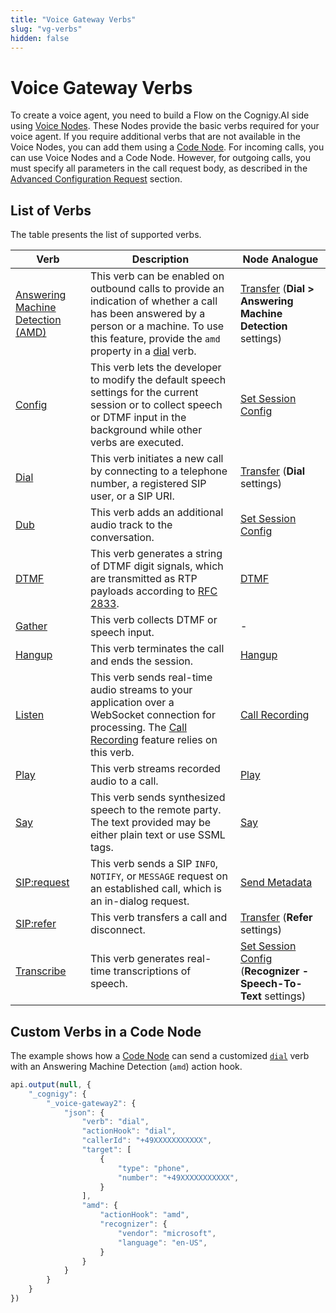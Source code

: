 ```yaml
---
title: "Voice Gateway Verbs"
slug: "vg-verbs"
hidden: false
---
```


# Voice Gateway Verbs

To create a voice agent,
you need to build a Flow on the Cognigy.AI side using [Voice Nodes](../../../ai/build/node-reference/voice/voice-gateway/overview.md).
These Nodes provide the basic verbs required for your voice agent. If you require additional verbs that are not available in the Voice Nodes, you can add them using a [Code Node](#custom-verbs-in-a-code-node). 
For incoming calls, you can use Voice Nodes and a Code Node. However, for outgoing calls, you must specify all parameters in the call request body, as described in the [Advanced Configuration Request](../../creating-outbound-calls.md#advanced-configuration-request) section.

## List of Verbs

The table presents the list of supported verbs.

| Verb                                        | Description                                                                                                                                                                                                  | Node Analogue                                                                                                                                |
|---------------------------------------------|--------------------------------------------------------------------------------------------------------------------------------------------------------------------------------------------------------------|----------------------------------------------------------------------------------------------------------------------------------------------|
| [Answering Machine Detection (AMD)](amd.md) | This verb can be enabled on outbound calls to provide an indication of whether a call has been answered by a person or a machine. To use this feature, provide the `amd` property in a [dial](dial.md) verb. | [Transfer](../../../ai/build/node-reference/voice/voice-gateway/transfer.md) (**Dial > Answering Machine Detection** settings)               |
| [Config](config.md)                         | This verb lets the developer to modify the default speech settings for the current session or to collect speech or DTMF input in the background while other verbs are executed.                              | [Set Session Config](../../../ai/build/node-reference/voice/voice-gateway/set-session-config.md)                                             |
| [Dial](dial.md)                             | This verb initiates a new call by connecting to a telephone number, a registered SIP user, or a SIP URI.                                                                                                     | [Transfer](../../../ai/build/node-reference/voice/voice-gateway/transfer.md) (**Dial** settings)                                             |
| [Dub](dub.md)                               | This verb adds an additional audio track to the conversation.                                                                                                                                                |  [Set Session Config](../../../ai/build/node-reference/voice/voice-gateway/set-session-config.md)                                            |
| [DTMF](dtmf.md)                             | This verb generates a string of DTMF digit signals, which are transmitted as RTP payloads according to [RFC 2833](https://datatracker.ietf.org/doc/html/rfc2833).                                            | [DTMF](../../../ai/build/node-reference/voice/voice-gateway/dtmf.md)                                                                         |
| [Gather](gather.md)                         | This verb collects DTMF or speech input.                                                                                                                                                                     | -                                                                                                                                            |
| [Hangup](hangup.md)                         | This verb terminates the call and ends the session.                                                                                                                                                          | [Hangup](../../../ai/build/node-reference/voice/voice-gateway/hangup.md)                                                                     |
| [Listen](listen.md)                         | This verb sends real-time audio streams to your application over a WebSocket connection for processing. The [Call Recording](../../webapp/recent-calls.md#call-recordings) feature relies on this verb.      | [Call Recording](../../../ai/build/node-reference/voice/voice-gateway/call-recording.md)                                                     |
| [Play](play.md)                             | This verb streams recorded audio to a call.                                                                                                                                                                  | [Play](../../../ai/build/node-reference/voice/voice-gateway/play.md)                                                                         |
| [Say](say.md)                               | This verb sends synthesized speech to the remote party. The text provided may be either plain text or use SSML tags.                                                                                         | [Say](../../../ai/build/node-reference/basic/say.md#voice-gateway)                                                                           |
| [SIP:request](sip-request.md)               | This verb sends a SIP `INFO`, `NOTIFY`, or `MESSAGE` request on an established call, which is an in-dialog request.                                                                                          | [Send Metadata](../../../ai/build/node-reference/voice/voice-gateway/send-metadata.md)                                                       |
| [SIP:refer](sip-refer.md)                   | This verb transfers a call and disconnect.                                                                                                                                                                   | [Transfer](../../../ai/build/node-reference/voice/voice-gateway/transfer.md) (**Refer** settings)                                            |
| [Transcribe](transcribe.md)                 | This verb generates real-time transcriptions of speech.                                                                                                                                                      | [Set Session Config](../../../ai/build/node-reference/voice/voice-gateway/set-session-config.md)  (**Recognizer - Speech-To-Text** settings) |

## Custom Verbs in a Code Node

The example shows how a [Code Node](../../../ai/build/node-reference/basic/code/overview.md) can send a customized [`dial`](dial.md) verb with an Answering Machine Detection
(`amd`) action hook.

```javascript
api.output(null, {
    "_cognigy": {
        "_voice-gateway2": {
            "json": {
                "verb": "dial",
                "actionHook": "dial",
                "callerId": "+49XXXXXXXXXXX",
                "target": [
                    {
                        "type": "phone",
                        "number": "+49XXXXXXXXXXX",
                    }
                ],
                "amd": {
                    "actionHook": "amd",
                    "recognizer": {
                        "vendor": "microsoft",
                        "language": "en-US",
                    }
                }
            }
        }
    }
})
```